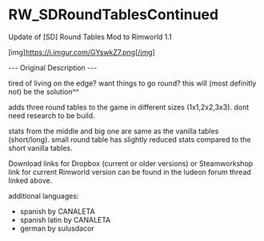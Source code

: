 # RW_SDRoundTablesContinued
Update of [SD] Round Tables Mod to Rimworld 1.1

[img]https://i.imgur.com/GYswkZ7.png[/img]
	
--- Original Description ---
	
tired of living on the edge? want things to go round? this will (most definitly not) be the solution^^
	
adds three round tables to the game in different sizes (1x1,2x2,3x3). dont need research to be build.
	
stats from the middle and big one are same as the vanilla tables (short/long). small round table has slightly reduced stats compared to the short vanilla tables.
	
Download links for Dropbox (current or older versions) or Steamworkshop link for current Rimworld version can be found in the ludeon forum thread linked above.
	
additional languages:
- spanish by CANALETA
- spanish latin by CANALETA
- german by sulusdacor

